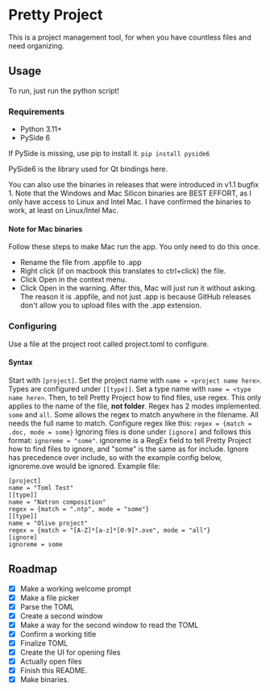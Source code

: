 # Pretty Project
This is a project management tool, for when you have countless files and need organizing.
## Usage
To run, just run the python script!
### Requirements
- Python 3.11+
- PySide 6

If PySide is missing, use pip to install it. `pip install pyside6`

PySide6 is the library used for Qt bindings here.

You can also use the binaries in releases that were introduced in v1.1 bugfix 1. Note that the Windows and Mac Silicon binaries are BEST EFFORT, as I only have access to Linux and Intel Mac. I have confirmed the binaries to work, at least on Linux/Intel Mac.
#### Note for Mac binaries
Follow these steps to make Mac run the app. You only need to do this once.
- Rename the file from .appfile to .app
- Right click (if on macbook this translates to ctrl+click) the file.
- Click Open in the context menu.
- Click Open in the warning.
After this, Mac will just run it without asking.
The reason it is .appfile, and not just .app is because GitHub releases don't allow you to upload files with the .app extension.
### Configuring
Use a file at the project root called project.toml to configure.
#### Syntax
Start with `[project]`. Set the project name with `name = <project name here>`.
Types are configured under `[[type]]`. Set a type name with `name = <type name here>`.
Then, to tell Pretty Project how to find files, use regex. This only applies to the name of the file, **not folder**.
Regex has 2 modes implemented. `some` and `all`. Some allows the regex to match anywhere in the filename. All needs the full name to match.
Configure regex like this: `regex = {match = .doc, mode = some}`
Ignoring files is done under `[ignore]` and follows this format: `ignoreme = "some"`. ignoreme is a RegEx field to tell Pretty Project how to find files to ignore, and "some" is the same as for include. Ignore has precedence over include, so with the example config below, ignoreme.ove would be ignored.
Example file:

```
[project]
name = "Toml Test"
[[type]]
name = "Natron composition"
regex = {match = ".ntp", mode = "some"}
[[type]]
name = "Olive project"
regex = {match = "[A-Z]*[a-z]*[0-9]*.ove", mode = "all"}
[ignore]
ignoreme = some
```
## Roadmap
- [x] Make a working welcome prompt
- [x] Make a file picker
- [x] Parse the TOML
- [x] Create a second window
- [x] Make a way for the second window to read the TOML
- [x] Confirm a working title
- [x] Finalize TOML
- [x] Create the UI for opening files
- [x] Actually open files
- [x] Finish this README.
- [x] Make binaries.
